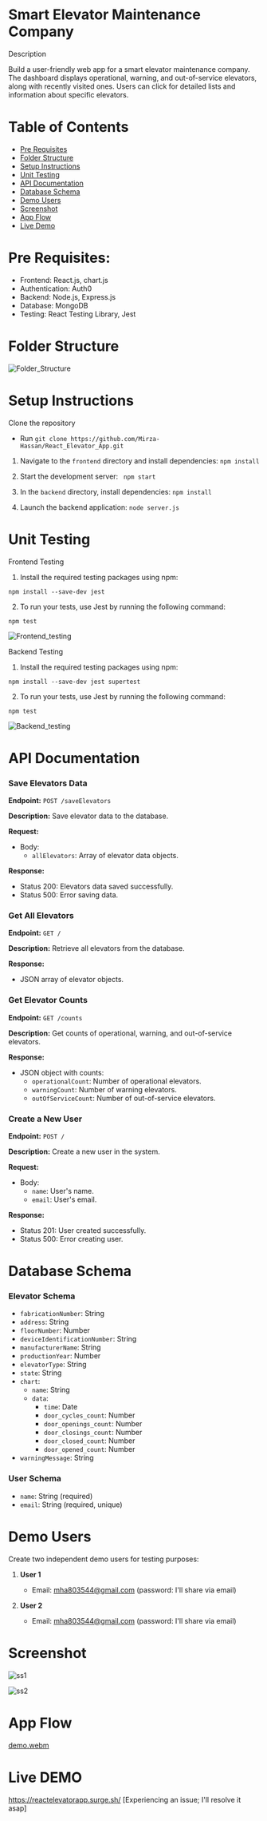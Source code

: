 # Smart Elevator Maintenance Company

Description

Build a user-friendly web app for a smart elevator maintenance company. The dashboard displays operational, warning, and out-of-service elevators, along with recently visited ones. Users can click for detailed lists and information about specific elevators.

# Table of Contents

- [Pre Requisites](#pre-requisites)
- [Folder Structure](#folder-structure)
- [Setup Instructions](#setup-instructions)
- [Unit Testing](#unit-testing)
- [API Documentation](#api-documentation)
- [Database Schema](#database-Schema)
- [Demo Users](#demo-users)
- [Screenshot](#screenshot)
- [App Flow](#app-flow)
- [Live Demo](#live-demo)

# Pre Requisites:

- Frontend: React.js, chart.js
- Authentication: Auth0
- Backend: Node.js, Express.js
- Database: MongoDB
- Testing: React Testing Library, Jest

# Folder Structure
![Folder_Structure](https://github.com/Mirza-Hassan/React_Elevator_App/assets/17096257/60881b4f-f717-428c-9753-8dcc000db9cb)

# Setup Instructions

Clone the repository
- Run `git clone https://github.com/Mirza-Hassan/React_Elevator_App.git` 

1. Navigate to the `frontend` directory and install dependencies: `npm install`

2. Start the development server: ` npm start`

3. In the `backend` directory, install dependencies: `npm install`

4. Launch the backend application: `node server.js`

# Unit Testing

Frontend Testing

1. Install the required testing packages using npm:
```
npm install --save-dev jest
```
2. To run your tests, use Jest by running the following command:
```
npm test
```
![Frontend_testing](https://github.com/Mirza-Hassan/React_Elevator_App/assets/17096257/510644da-db4b-479a-bf38-8d32e5a61878)

Backend Testing

1. Install the required testing packages using npm:

```
npm install --save-dev jest supertest
```
2. To run your tests, use Jest by running the following command:
```
npm test
```
![Backend_testing](https://github.com/Mirza-Hassan/React_Elevator_App/assets/17096257/2ce51a57-b747-434a-ad79-14999e069a30)

# API Documentation

### Save Elevators Data

**Endpoint:** `POST /saveElevators`

**Description:** Save elevator data to the database.

**Request:**
- Body:
  - `allElevators`: Array of elevator data objects.

**Response:**
- Status 200: Elevators data saved successfully.
- Status 500: Error saving data.

### Get All Elevators

**Endpoint:** `GET /`

**Description:** Retrieve all elevators from the database.

**Response:**
- JSON array of elevator objects.

### Get Elevator Counts

**Endpoint:** `GET /counts`

**Description:** Get counts of operational, warning, and out-of-service elevators.

**Response:**
- JSON object with counts:
  - `operationalCount`: Number of operational elevators.
  - `warningCount`: Number of warning elevators.
  - `outOfServiceCount`: Number of out-of-service elevators.

### Create a New User

**Endpoint:** `POST /`

**Description:** Create a new user in the system.

**Request:**
- Body:
  - `name`: User's name.
  - `email`: User's email.

**Response:**
- Status 201: User created successfully.
- Status 500: Error creating user.

# Database Schema

### Elevator Schema

- `fabricationNumber`: String
- `address`: String
- `floorNumber`: Number
- `deviceIdentificationNumber`: String
- `manufacturerName`: String
- `productionYear`: Number
- `elevatorType`: String
- `state`: String
- `chart`:
  - `name`: String
  - `data`:
    - `time`: Date
    - `door_cycles_count`: Number
    - `door_openings_count`: Number
    - `door_closings_count`: Number
    - `door_closed_count`: Number
    - `door_opened_count`: Number
- `warningMessage`: String

### User Schema

- `name`: String (required)
- `email`: String (required, unique)

# Demo Users

Create two independent demo users for testing purposes:

1. **User 1**
   - Email: mha803544@gmail.com (password: I'll share via email)

2. **User 2**
   - Email: mha803544@gmail.com (password: I'll share via email)

# Screenshot

![ss1](https://github.com/Mirza-Hassan/React_Elevator_App/assets/17096257/0d98082a-98c1-4723-8ff3-8a08a93b7bc7)

![ss2](https://github.com/Mirza-Hassan/React_Elevator_App/assets/17096257/639f835f-6ae8-406a-acef-e8d486791966)

# App Flow
[demo.webm](https://github.com/Mirza-Hassan/React_Elevator_App/assets/17096257/84a30126-b3f3-42ae-9715-d3db5edf7b1e)

# Live DEMO

https://reactelevatorapp.surge.sh/ [Experiencing an issue; I'll resolve it asap]
